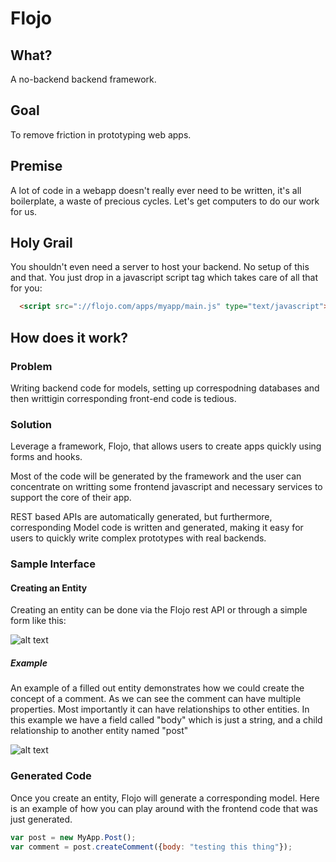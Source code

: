 # Flojo

## What?

A no-backend backend framework.  


## Goal

To remove friction in prototyping web apps.



## Premise

A lot of code in a webapp doesn't really ever need to be written, it's
all boilerplate, a waste of precious cycles. Let's get computers to do
our work for us.


## Holy Grail

You shouldn't even need a server to host your backend. No setup of this and that. You just drop in a javascript script tag 
which takes care of all that for you:

``` HTML
  <script src="://flojo.com/apps/myapp/main.js" type="text/javascript">

````

## How does it work?


### Problem

Writing backend code for models, setting up correspodning databases and
then writtigin corresponding front-end code is tedious.
 
 
### Solution

Leverage a framework, Flojo, that allows users to create apps quickly
using forms and hooks.


Most of the code will be generated by the framework and the user can
concentrate on writting some frontend javascript and necessary services
to support the core of their app.


REST based APIs are automatically generated, but furthermore,
corresponding Model code is written and generated, making it easy for
users to quickly write complex prototypes with real backends.

### Sample Interface

#### Creating an Entity


Creating an entity can be done via the Flojo rest API or through a
simple form like this:

![alt text](https://github.com/jasoncbautista/flojo/raw/master/docs/images/01_entity_form.png "Sample Entity Form")


##### Example 

An example of a filled out entity demonstrates how we could create
the concept of a comment. As we can see the comment can have multiple
properties. Most importantly it can have relationships to other
entities. In this example we have a field called "body" which is just a
string, and a child relationship to another entity named "post"

![alt text](https://github.com/jasoncbautista/flojo/raw/master/docs/images/02_entity_form_with_data.png "Sample Entity Form with Data")



### Generated Code

Once you create an entity, Flojo will generate a corresponding model.
Here is an example of how you can play around with the frontend code 
that was just generated.

``` javascript
var post = new MyApp.Post();
var comment = post.createComment({body: "testing this thing"});





